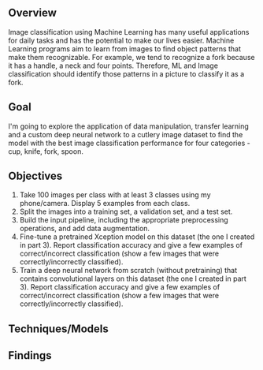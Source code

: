 ## Overview
Image classification using Machine Learning has many useful applications for daily tasks and has the potential to make our lives easier. Machine Learning programs aim to learn from images to find object patterns that make them recognizable. For example, we tend to recognize a fork because it has a handle, a neck and four points. Therefore, ML and Image classification should identify those patterns in a picture to classify it as a fork.

## Goal
I'm going to explore the application of data manipulation, transfer learning and a custom deep neural network to a cutlery image dataset to find the model with the best image classification performance for four categories - cup, knife, fork, spoon.

## Objectives
1. Take 100 images per class with at least 3 classes using my phone/camera. Display 5 examples from each class.
2. Split the images into a training set, a validation set, and a test set.
3. Build the input pipeline, including the appropriate preprocessing operations, and add data augmentation.
4. Fine-tune a pretrained Xception model on this dataset (the one I created in part 3). Report classification accuracy and give a few examples of correct/incorrect classification (show a few images that were correctly/incorrectly classified).
5. Train a deep neural network from scratch (without pretraining) that contains convolutional layers on this dataset (the one I created in part 3). Report classification accuracy and give a few examples of correct/incorrect classification (show a few images that were correctly/incorrectly classified).

## Techniques/Models

## Findings
